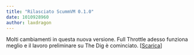 ```yaml
---
title: "Rilasciato ScummVM 0.1.0"
date: 1010928960
author: laxdragon
---
```


Molti cambiamenti in questa nuova versione. Full Throttle adesso funziona meglio e il lavoro preliminare su The Dig è cominciato. \[[Scarica](/downloads/)\]
